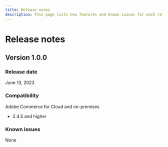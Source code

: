 ```yaml
---
title: Release notes
description: This page lists new features and known issues for each release of Adobe Commerce Admin UI SDKVersion 1.0.0
---
```


# Release notes

## Version 1.0.0

### Release date

June 13, 2023

### Compatibility

Adobe Commerce for Cloud and on-premises

*  2.4.5 and higher

### Known issues

None
